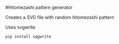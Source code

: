 #Hitomezashi pattern generator

Creates a SVG file with random hitomezashi pattern

Uses svgwrite
```
pip install sqgwrite
```
